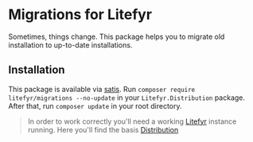 # Migrations for Litefyr

Sometimes, things change. This package helps you to migrate old installation to up-to-date installations.

## Installation

This package is available via [satis]. Run `composer require litefyr/migrations --no-update` in your
`Litefyr.Distribution` package. After that, run `composer update` in your root directory.

> In order to work correctly you'll need a working [Litefyr] instance running. Here you'll find the basis [Distribution]

[litefyr]: https://litefyr.io
[distribution]: https://github.com/Litefyr/Distribution.Closed
[satis]: https://composer.uhlmann.pro/#litefyr/migrations

